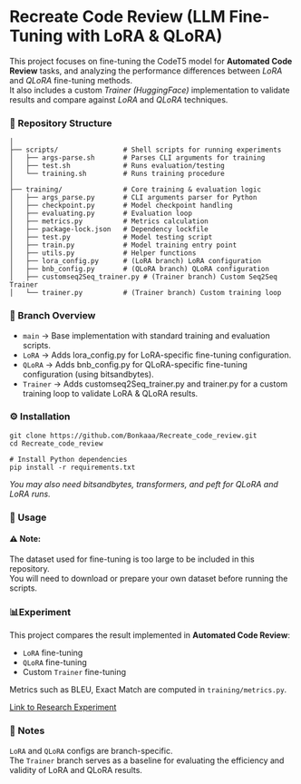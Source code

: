 # **Recreate Code Review (LLM Fine-Tuning with LoRA & QLoRA)**

This project focuses on fine-tuning the CodeT5 model for **Automated Code Review** tasks, and analyzing the performance differences between _LoRA_ and _QLoRA_ fine-tuning methods.<br>
It also includes a custom _Trainer (HuggingFace)_ implementation to validate results and compare against _LoRA_ and _QLoRA_ techniques.

### 📂 Repository Structure

```Recreate_code_review/
│
├── scripts/                # Shell scripts for running experiments
│   ├── args-parse.sh       # Parses CLI arguments for training
│   ├── test.sh             # Runs evaluation/testing
│   └── training.sh         # Runs training procedure
│
├── training/               # Core training & evaluation logic
│   ├── args_parse.py       # CLI arguments parser for Python
│   ├── checkpoint.py       # Model checkpoint handling
│   ├── evaluating.py       # Evaluation loop
│   ├── metrics.py          # Metrics calculation
│   ├── package-lock.json   # Dependency lockfile
│   ├── test.py             # Model testing script
│   ├── train.py            # Model training entry point
│   ├── utils.py            # Helper functions
│   ├── lora_config.py      # (LoRA branch) LoRA configuration
│   ├── bnb_config.py       # (QLoRA branch) QLoRA configuration
│   ├── customseq2Seq_trainer.py # (Trainer branch) Custom Seq2Seq Trainer
│   └── trainer.py          # (Trainer branch) Custom training loop
```

### 🌿 Branch Overview

* `main` → Base implementation with standard training and evaluation scripts.
* `LoRA` → Adds lora_config.py for LoRA-specific fine-tuning configuration.
* `QLoRA` → Adds bnb_config.py for QLoRA-specific fine-tuning configuration (using bitsandbytes).
* `Trainer` → Adds customseq2Seq_trainer.py and trainer.py for a custom training loop to validate LoRA & QLoRA results.

### ⚙️ Installation

```# Clone the repository
git clone https://github.com/Bonkaaa/Recreate_code_review.git
cd Recreate_code_review

# Install Python dependencies
pip install -r requirements.txt
```

_You may also need bitsandbytes, transformers, and peft for QLoRA and LoRA runs._

### 🚀 Usage

#### ⚠ Note:
The dataset used for fine-tuning is too large to be included in this repository.<br>
You will need to download or prepare your own dataset before running the scripts.

### 📊Experiment

This project compares the result implemented in **Automated Code Review**:

* `LoRA` fine-tuning
* `QLoRA` fine-tuning
* Custom `Trainer` fine-tuning

Metrics such as BLEU, Exact Match are computed in `training/metrics.py`.

[Link to Research Experiment](https://www.linkedin.com/posts/bonkaaa_lora-and-qlora-in-automated-code-review-activity-7324740857297829888-lnnG?utm_source=social_share_send&utm_medium=member_desktop_web&rcm=ACoAAFDP6O4Bsy0Aj2p-zAGG76OYuJHB587GrWg)

### 📝 Notes
`LoRA` and `QLoRA` configs are branch-specific.<br>
The `Trainer` branch serves as a baseline for evaluating the efficiency and validity of LoRA and QLoRA results.
